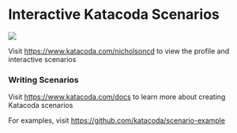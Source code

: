 # Interactive Katacoda Scenarios

[![](http://shields.katacoda.com/katacoda/nicholsoncd/count.svg)](https://www.katacoda.com/nicholsoncd "Get your profile on Katacoda.com")

Visit https://www.katacoda.com/nicholsoncd to view the profile and interactive scenarios

### Writing Scenarios
Visit https://www.katacoda.com/docs to learn more about creating Katacoda scenarios

For examples, visit https://github.com/katacoda/scenario-example
